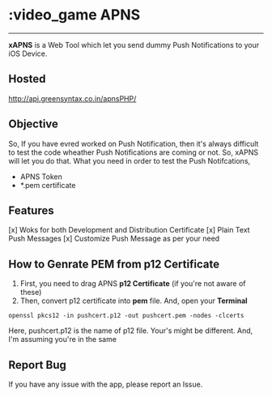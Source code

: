 
# :video_game APNS 
-----
**xAPNS** is a Web Tool which let you send dummy Push Notifications to your iOS Device. 

## Hosted
http://api.greensyntax.co.in/apnsPHP/

## Objective
So, If you have evred worked on Push Notification, then it's always difficult to test the code wheather Push Notifications are coming or not. So, xAPNS will let you do that. What you need in order to test the Push Notifcations, 
* APNS Token
* *.pem certificate 

## Features
[x] Woks for both Development and Distribution Certificate
[x] Plain Text Push Messages
[x] Customize Push Message as per your need

## How to Genrate PEM from p12 Certificate
1. First, you need to drag APNS **p12 Certificate** (if you're not aware of these)
2. Then, convert p12 certificate into **pem** file. And, open your **Terminal**
```
openssl pkcs12 -in pushcert.p12 -out pushcert.pem -nodes -clcerts
```
Here, pushcert.p12 is the name of p12 file. Your's might be different. And, I'm assuming you're in the same 

## Report Bug
If you have any issue with the app, please report an Issue.



